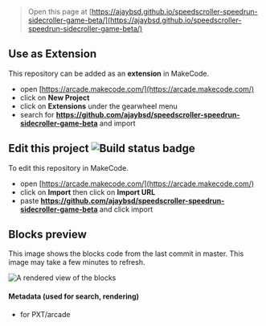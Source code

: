  


> Open this page at [https://ajaybsd.github.io/speedscroller-speedrun-sidecroller-game-beta/](https://ajaybsd.github.io/speedscroller-speedrun-sidecroller-game-beta/)

## Use as Extension

This repository can be added as an **extension** in MakeCode.

* open [https://arcade.makecode.com/](https://arcade.makecode.com/)
* click on **New Project**
* click on **Extensions** under the gearwheel menu
* search for **https://github.com/ajaybsd/speedscroller-speedrun-sidecroller-game-beta** and import

## Edit this project ![Build status badge](https://github.com/ajaybsd/speedscroller-speedrun-sidecroller-game-beta/workflows/MakeCode/badge.svg)

To edit this repository in MakeCode.

* open [https://arcade.makecode.com/](https://arcade.makecode.com/)
* click on **Import** then click on **Import URL**
* paste **https://github.com/ajaybsd/speedscroller-speedrun-sidecroller-game-beta** and click import

## Blocks preview

This image shows the blocks code from the last commit in master.
This image may take a few minutes to refresh.

![A rendered view of the blocks](https://github.com/ajaybsd/speedscroller-speedrun-sidecroller-game-beta/raw/master/.github/makecode/blocks.png)

#### Metadata (used for search, rendering)

* for PXT/arcade
<script src="https://makecode.com/gh-pages-embed.js"></script><script>makeCodeRender("{{ site.makecode.home_url }}", "{{ site.github.owner_name }}/{{ site.github.repository_name }}");</script>
